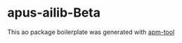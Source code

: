 # apus-ailib-Beta

This ao package boilerplate was generated with [apm-tool](#https://github.com/ankushKun/apm-cli)
